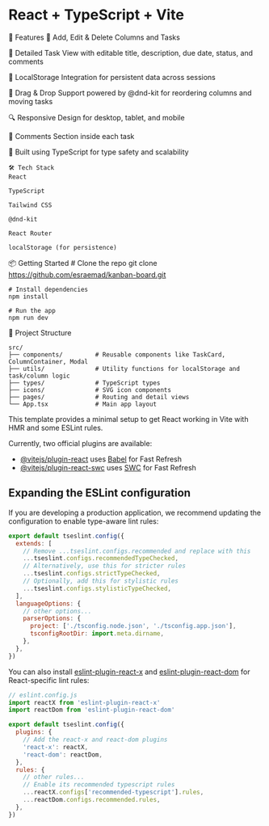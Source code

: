 # React + TypeScript + Vite

🚀 Features
📌 Add, Edit & Delete Columns and Tasks

📝 Detailed Task View with editable title, description, due date, status, and comments

💾 LocalStorage Integration for persistent data across sessions

🧲 Drag & Drop Support powered by @dnd-kit for reordering columns and moving tasks

🔍 Responsive Design for desktop, tablet, and mobile

💬 Comments Section inside each task

🧪 Built using TypeScript for type safety and scalability

    🛠️ Tech Stack
    React
    
    TypeScript
    
    Tailwind CSS
    
    @dnd-kit
    
    React Router
    
    localStorage (for persistence)

    
📦 Getting Started
    # Clone the repo
    git clone https://github.com/esraemad/kanban-board.git
    
    # Install dependencies
    npm install
    
    # Run the app
    npm run dev

📁 Project Structure

    src/
    ├── components/         # Reusable components like TaskCard, ColumnContainer, Modal
    ├── utils/              # Utility functions for localStorage and task/column logic
    ├── types/              # TypeScript types
    ├── icons/              # SVG icon components
    ├── pages/              # Routing and detail views
    └── App.tsx             # Main app layout

This template provides a minimal setup to get React working in Vite with HMR and some ESLint rules.

Currently, two official plugins are available:

- [@vitejs/plugin-react](https://github.com/vitejs/vite-plugin-react/blob/main/packages/plugin-react) uses [Babel](https://babeljs.io/) for Fast Refresh
- [@vitejs/plugin-react-swc](https://github.com/vitejs/vite-plugin-react/blob/main/packages/plugin-react-swc) uses [SWC](https://swc.rs/) for Fast Refresh

## Expanding the ESLint configuration

If you are developing a production application, we recommend updating the configuration to enable type-aware lint rules:

```js
export default tseslint.config({
  extends: [
    // Remove ...tseslint.configs.recommended and replace with this
    ...tseslint.configs.recommendedTypeChecked,
    // Alternatively, use this for stricter rules
    ...tseslint.configs.strictTypeChecked,
    // Optionally, add this for stylistic rules
    ...tseslint.configs.stylisticTypeChecked,
  ],
  languageOptions: {
    // other options...
    parserOptions: {
      project: ['./tsconfig.node.json', './tsconfig.app.json'],
      tsconfigRootDir: import.meta.dirname,
    },
  },
})
```

You can also install [eslint-plugin-react-x](https://github.com/Rel1cx/eslint-react/tree/main/packages/plugins/eslint-plugin-react-x) and [eslint-plugin-react-dom](https://github.com/Rel1cx/eslint-react/tree/main/packages/plugins/eslint-plugin-react-dom) for React-specific lint rules:

```js
// eslint.config.js
import reactX from 'eslint-plugin-react-x'
import reactDom from 'eslint-plugin-react-dom'

export default tseslint.config({
  plugins: {
    // Add the react-x and react-dom plugins
    'react-x': reactX,
    'react-dom': reactDom,
  },
  rules: {
    // other rules...
    // Enable its recommended typescript rules
    ...reactX.configs['recommended-typescript'].rules,
    ...reactDom.configs.recommended.rules,
  },
})
```
